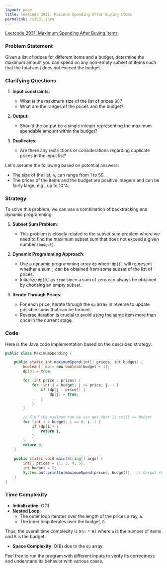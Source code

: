 ```yaml
---
layout: page
title: leetcode 2931. Maximum Spending After Buying Items
permalink: /s2931-java
---
```

[Leetcode 2931. Maximum Spending After Buying Items](https://algoadvance.github.io/algoadvance/l2931)
### Problem Statement

Given a list of prices for different items and a budget, determine the maximum amount you can spend on any non-empty subset of items such that the total cost does not exceed the budget.

### Clarifying Questions

1. **Input constraints**:
   - What is the maximum size of the list of prices (`n`)?
   - What are the ranges of the prices and the budget?

2. **Output**:
   - Should the output be a single integer representing the maximum spendable amount within the budget?

3. **Duplicates**:
   - Are there any restrictions or considerations regarding duplicate prices in the input list?

Let's assume the following based on potential answers:
- The size of the list, `n`, can range from 1 to 50.
- The prices of the items and the budget are positive integers and can be fairly large, e.g., up to 10^4.

### Strategy

To solve this problem, we can use a combination of backtracking and dynamic programming:

1. **Subset Sum Problem**:
   - This problem is closely related to the subset sum problem where we need to find the maximum subset sum that does not exceed a given number (`budget`).

2. **Dynamic Programming Approach**:
   - Use a dynamic programming array `dp` where `dp[j]` will represent whether a sum `j` can be obtained from some subset of the list of prices.
   - Initialize `dp[0]` as `true` since a sum of zero can always be obtained by choosing an empty subset.

3. **Iterate Through Prices**:
   - For each price, iterate through the `dp` array in reverse to update possible sums that can be formed.
   - Reverse iteration is crucial to avoid using the same item more than once in the current stage.

### Code

Here is the Java code implementation based on the described strategy:

```java
public class MaximumSpending {

    public static int maximumSpend(int[] prices, int budget) {
        boolean[] dp = new boolean[budget + 1];
        dp[0] = true;

        for (int price : prices) {
            for (int j = budget; j >= price; j--) {
                if (dp[j - price]) {
                    dp[j] = true;
                }
            }
        }

        // Find the maximum sum we can get that is still <= budget
        for (int i = budget; i >= 0; i--) {
            if (dp[i]) {
                return i;
            }
        }
        return 0;
    }

    public static void main(String[] args) {
        int[] prices = {1, 3, 4, 5};
        int budget = 7;
        System.out.println(maximumSpend(prices, budget));  // Output should be 7
    }
}
```

### Time Complexity

- **Initialization**: O(1)
- **Nested Loop**:
  - The outer loop iterates over the length of the prices array, `n`.
  - The inner loop iterates over the budget, `B`.

Thus, the overall time complexity is `O(n * B)` where `n` is the number of items and `B` is the budget.

- **Space Complexity**: O(B) due to the `dp` array.

Feel free to run the program with different inputs to verify its correctness and understand its behavior with various cases.